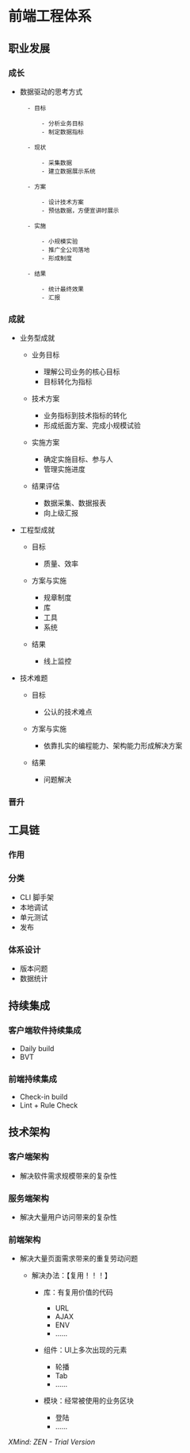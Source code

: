 # 前端工程体系

## 职业发展

### 成长

- 数据驱动的思考方式

		- 目标

			- 分析业务目标
			- 制定数据指标

		- 现状

			- 采集数据
			- 建立数据展示系统

		- 方案

			- 设计技术方案
			- 预估数据，方便宣讲时展示

		- 实施

			- 小规模实验
			- 推广全公司落地
			- 形成制度

		- 结果

			- 统计最终效果
			- 汇报

### 成就

- 业务型成就

	- 业务目标

		- 理解公司业务的核心目标
		- 目标转化为指标

	- 技术方案

		- 业务指标到技术指标的转化
		- 形成纸面方案、完成小规模试验

	- 实施方案

		- 确定实施目标、参与人
		- 管理实施进度

	- 结果评估

		- 数据采集、数据报表
		- 向上级汇报

- 工程型成就

	- 目标

		- 质量、效率

	- 方案与实施

		- 规章制度
		- 库
		- 工具
		- 系统

	- 结果

		- 线上监控

- 技术难题

	- 目标

		- 公认的技术难点

	- 方案与实施

		- 依靠扎实的编程能力、架构能力形成解决方案

	- 结果

		- 问题解决

### 晋升

## 工具链

### 作用

### 分类

- CLI 脚手架
- 本地调试
- 单元测试
- 发布

### 体系设计

- 版本问题
- 数据统计

## 持续集成

### 客户端软件持续集成

- Daily build
- BVT

### 前端持续集成

- Check-in build
- Lint + Rule Check

## 技术架构

### 客户端架构

- 解决软件需求规模带来的复杂性

### 服务端架构

- 解决大量用户访问带来的复杂性

### 前端架构

- 解决大量页面需求带来的重复劳动问题

	- 解决办法：【复用！！！】

		- 库：有复用价值的代码

			- URL
			- AJAX
			- ENV
			- ......

		- 组件：UI上多次出现的元素

			- 轮播
			- Tab
			- ......

		- 模块：经常被使用的业务区块

			- 登陆
			- ......

*XMind: ZEN - Trial Version*